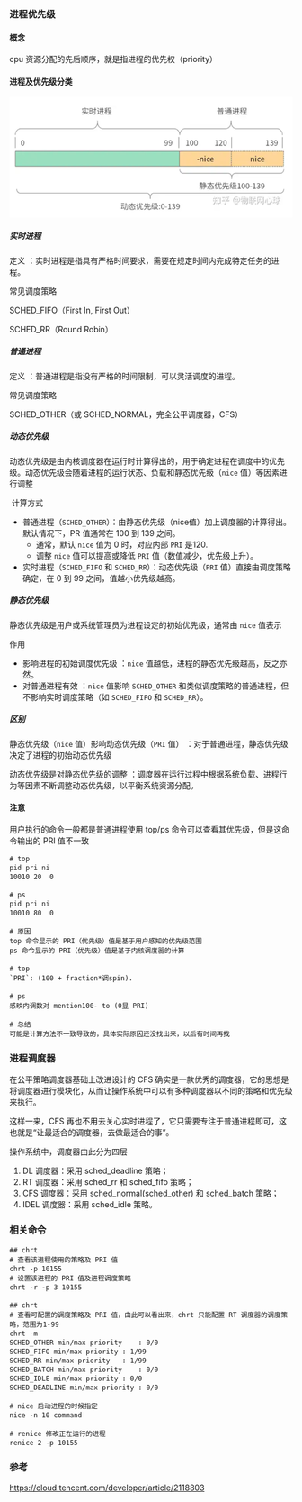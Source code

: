 

### 进程优先级

#### 概念

cpu 资源分配的先后顺序，就是指进程的优先权（priority）

#### 进程及优先级分类

![image-20240927142037497](%E8%BF%9B%E7%A8%8B%E8%B0%83%E5%BA%A6.assets/image-20240927142037497.png)

##### 实时进程

定义 ：实时进程是指具有严格时间要求，需要在规定时间内完成特定任务的进程。

常见调度策略

SCHED_FIFO（First In, First Out）

SCHED_RR（Round Robin）

##### 普通进程

定义 ：普通进程是指没有严格的时间限制，可以灵活调度的进程。

常见调度策略

SCHED_OTHER（或 SCHED_NORMAL，完全公平调度器，CFS）

##### 动态优先级

动态优先级是由内核调度器在运行时计算得出的，用于确定进程在调度中的优先级。动态优先级会随着进程的运行状态、负载和静态优先级（`nice` 值）等因素进行调整

​	计算方式

- 普通进程（`SCHED_OTHER`）：由静态优先级（nice值）加上调度器的计算得出。默认情况下，PR 值通常在 100 到 139 之间。
  - 通常，默认 `nice` 值为 0 时，对应内部 `PRI` 是120.
  - 调整 `nice` 值可以提高或降低 `PRI` 值（数值减少，优先级上升）。
- 实时进程（`SCHED_FIFO` 和 `SCHED_RR`）：动态优先级（`PRI` 值）直接由调度策略确定，在 0 到 99 之间，值越小优先级越高。

##### 静态优先级

静态优先级是用户或系统管理员为进程设定的初始优先级，通常由 `nice` 值表示

作用

- 影响进程的初始调度优先级 ：`nice` 值越低，进程的静态优先级越高，反之亦然。
- 对普通进程有效 ：`nice` 值影响 `SCHED_OTHER` 和类似调度策略的普通进程，但不影响实时调度策略（如 `SCHED_FIFO` 和 `SCHED_RR`）。

##### 区别

静态优先级（`nice` 值）影响动态优先级（`PRI` 值） ：对于普通进程，静态优先级决定了进程的初始动态优先级

动态优先级是对静态优先级的调整 ：调度器在运行过程中根据系统负载、进程行为等因素不断调整动态优先级，以平衡系统资源分配。



#### 注意

用户执行的命令一般都是普通进程使用 top/ps 命令可以查看其优先级，但是这命令输出的 PRI 值不一致

```
# top
pid pri ni
10010 20  0

# ps
pid pri ni
10010 80  0

# 原因
top 命令显示的 PRI（优先级）值是基于用户感知的优先级范围
ps 命令显示的 PRI（优先级）值是基于内核调度器的计算

# top
`PRI`: (100 + fraction*调spin).

# ps
感映内调数对 mention100- to (0显 PRI)

# 总结
可能是计算方法不一致导致的，具体实际原因还没找出来，以后有时间再找
```







### 进程调度器

在公平策略调度器基础上改进设计的 CFS 确实是一款优秀的调度器，它的思想是将调度器进行模块化，从而让操作系统中可以有多种调度器以不同的策略和优先级来执行。

这样一来，CFS 再也不用去关心实时进程了，它只需要专注于普通进程即可，这也就是“让最适合的调度器，去做最适合的事”。

操作系统中，调度器由此分为四层

1. DL 调度器：采用 sched_deadline 策略；
2. RT 调度器：采用 sched_rr 和 sched_fifo 策略；
3. CFS 调度器：采用 sched_normal(sched_other) 和 sched_batch 策略；
4. IDEL 调度器：采用 sched_idle 策略。



### 相关命令

```
## chrt
# 查看该进程使用的策略及 PRI 值
chrt -p 10155
# 设置该进程的 PRI 值及进程调度策略
chrt -r -p 3 10155

## chrt
# 查看可配置的调度策略及 PRI 值，由此可以看出来，chrt 只能配置 RT 调度器的调度策略，范围为1-99
chrt -m 
SCHED_OTHER min/max priority	: 0/0
SCHED_FIFO min/max priority	: 1/99
SCHED_RR min/max priority	: 1/99
SCHED_BATCH min/max priority	: 0/0
SCHED_IDLE min/max priority	: 0/0
SCHED_DEADLINE min/max priority	: 0/0

# nice 启动进程的时候指定
nice -n 10 command

# renice 修改正在运行的进程
renice 2 -p 10155
```



### 参考

https://cloud.tencent.com/developer/article/2118803